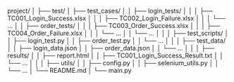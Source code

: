<!-- with open('report.txt', 'w') as f:
    runner = unittest.TextTestRunner(stream=f, verbosity=2)
    result = runner.run(suite) -->

project/
│
├── test/
│   ├── test_cases/
│   │   ├── login_tests/
│   │   │   ├── TC001_Login_Success.xlsx
│   │   │   ├── TC002_Login_Failure.xlsx
│   │   │   └── ...
│   │   ├── order_tests/
│   │   │   ├── TC003_Order_Success.xlsx
│   │   │   ├── TC004_Order_Failure.xlsx
│   │   │   └── ...
│   │   └── ...
│   │
│   ├── test_scripts/
│   │   ├── login_test.py
│   │   ├── order_test.py
│   │   └── ...
│   │
│   ├── test_data/
│   │   ├── login_data.json
│   │   ├── order_data.json
│   │   └── ...
│   │
│   ├── results/
│   │   ├── report.html
│   │   ├── TC001_Login_Success_Result.txt
│   │   └── ...
│   │
│   ├── utils/
│   │   ├── config.py
│   │   ├── selenium_utils.py
│   │   └── ...
│   └── README.md
│
└── main.py